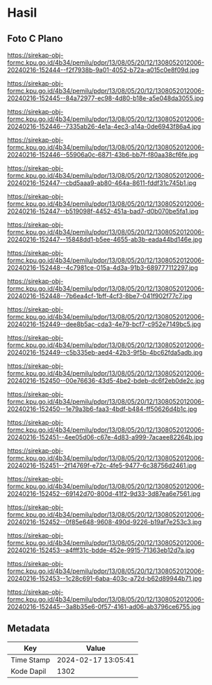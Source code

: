 # Hasil

## Foto C Plano

https://sirekap-obj-formc.kpu.go.id/4b34/pemilu/pdpr/13/08/05/20/12/1308052012006-20240216-152444--f2f7938b-9a01-4052-b72a-a015c0e8f09d.jpg

https://sirekap-obj-formc.kpu.go.id/4b34/pemilu/pdpr/13/08/05/20/12/1308052012006-20240216-152445--84a72977-ec98-4d80-b18e-a5e048da3055.jpg

https://sirekap-obj-formc.kpu.go.id/4b34/pemilu/pdpr/13/08/05/20/12/1308052012006-20240216-152446--7335ab26-4e1a-4ec3-a14a-0de6943f86a4.jpg

https://sirekap-obj-formc.kpu.go.id/4b34/pemilu/pdpr/13/08/05/20/12/1308052012006-20240216-152446--55906a0c-6871-43b6-bb7f-f80aa38cf6fe.jpg

https://sirekap-obj-formc.kpu.go.id/4b34/pemilu/pdpr/13/08/05/20/12/1308052012006-20240216-152447--cbd5aaa9-ab80-464a-8611-fddf31c745b1.jpg

https://sirekap-obj-formc.kpu.go.id/4b34/pemilu/pdpr/13/08/05/20/12/1308052012006-20240216-152447--b519098f-4452-451a-bad7-d0b070be5fa1.jpg

https://sirekap-obj-formc.kpu.go.id/4b34/pemilu/pdpr/13/08/05/20/12/1308052012006-20240216-152447--15848dd1-b5ee-4655-ab3b-eada44bd146e.jpg

https://sirekap-obj-formc.kpu.go.id/4b34/pemilu/pdpr/13/08/05/20/12/1308052012006-20240216-152448--4c7981ce-015a-4d3a-91b3-689777112297.jpg

https://sirekap-obj-formc.kpu.go.id/4b34/pemilu/pdpr/13/08/05/20/12/1308052012006-20240216-152448--7b6ea4cf-1bff-4cf3-8be7-041f902f77c7.jpg

https://sirekap-obj-formc.kpu.go.id/4b34/pemilu/pdpr/13/08/05/20/12/1308052012006-20240216-152449--dee8b5ac-cda3-4e79-bcf7-c952e7149bc5.jpg

https://sirekap-obj-formc.kpu.go.id/4b34/pemilu/pdpr/13/08/05/20/12/1308052012006-20240216-152449--c5b335eb-aed4-42b3-9f5b-4bc62fda5adb.jpg

https://sirekap-obj-formc.kpu.go.id/4b34/pemilu/pdpr/13/08/05/20/12/1308052012006-20240216-152450--00e76636-43d5-4be2-bdeb-dc6f2eb0de2c.jpg

https://sirekap-obj-formc.kpu.go.id/4b34/pemilu/pdpr/13/08/05/20/12/1308052012006-20240216-152450--1e79a3b6-faa3-4bdf-b484-ff50626d4b1c.jpg

https://sirekap-obj-formc.kpu.go.id/4b34/pemilu/pdpr/13/08/05/20/12/1308052012006-20240216-152451--4ee05d06-c67e-4d83-a999-7acaee82264b.jpg

https://sirekap-obj-formc.kpu.go.id/4b34/pemilu/pdpr/13/08/05/20/12/1308052012006-20240216-152451--2f14769f-e72c-4fe5-9477-6c38756d2461.jpg

https://sirekap-obj-formc.kpu.go.id/4b34/pemilu/pdpr/13/08/05/20/12/1308052012006-20240216-152452--69142d70-800d-41f2-9d33-3d87ea6e7561.jpg

https://sirekap-obj-formc.kpu.go.id/4b34/pemilu/pdpr/13/08/05/20/12/1308052012006-20240216-152452--0f85e648-9608-490d-9226-b19af7e253c3.jpg

https://sirekap-obj-formc.kpu.go.id/4b34/pemilu/pdpr/13/08/05/20/12/1308052012006-20240216-152453--a4fff31c-bdde-452e-9915-71363eb12d7a.jpg

https://sirekap-obj-formc.kpu.go.id/4b34/pemilu/pdpr/13/08/05/20/12/1308052012006-20240216-152453--1c28c691-6aba-403c-a72d-b62d89944b71.jpg

https://sirekap-obj-formc.kpu.go.id/4b34/pemilu/pdpr/13/08/05/20/12/1308052012006-20240216-152445--3a8b35e6-0f57-4161-ad06-ab3796ce6755.jpg


## Metadata

| Key        | Value               |
| ---------- | ------------------- |
| Time Stamp | 2024-02-17 13:05:41 |
| Kode Dapil | 1302                |



